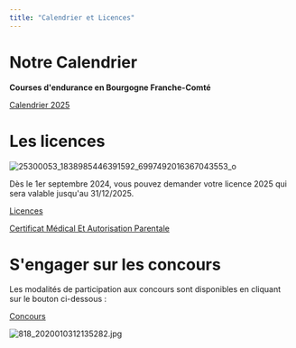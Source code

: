 ```yaml
---
title: "Calendrier et Licences"
---
```


# Notre Calendrier

**Courses d'endurance en Bourgogne Franche-Comté**

[Calendrier 2025](https://www.ceerbourgogne.com/wp-content/uploads/2025/03/Brochure_2025_4.pdf)

# Les licences

![25300053_1838985446391592_6997492016367043553_o](https://www.ceerbourgogne.com/wp-content/uploads/2022/06/25300053_1838985446391592_6997492016367043553_o.jpg)

Dès le 1er septembre 2024, vous pouvez demander votre licence 2025 qui sera valable jusqu'au 31/12/2025.

[Licences](https://www.ceerbourgogne.com/wp-content/uploads/2024/08/Licence-2025-.pdf)

[Certificat Médical Et Autorisation Parentale](https://www.ceerbourgogne.com/wp-content/uploads/2022/06/CM-ET-AP.pdf)

# S'engager sur les concours

Les modalités de participation aux concours sont disponibles en cliquant sur le bouton ci-dessous :

[Concours](https://www.ceerbourgogne.com/wp-content/uploads/2022/06/concours.pdf)

![818_2020010312135282.jpg](https://www.ceerbourgogne.com/wp-content/uploads/2022/06/vazzily-milin-riant-gagnant-de-la-120-km-a-dubai-le_4987055.jpg) 